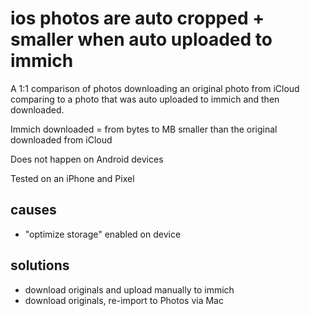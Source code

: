 # ios photos are auto cropped + smaller when auto uploaded to immich

A 1:1 comparison of photos downloading an original photo from iCloud comparing to a photo that was auto uploaded to immich and then downloaded.

Immich downloaded = from bytes to MB smaller than the original downloaded from iCloud

Does not happen on Android devices

Tested on an iPhone and Pixel

## causes

- "optimize storage" enabled on device

## solutions

- download originals and upload manually to immich
- download originals, re-import to Photos via Mac
